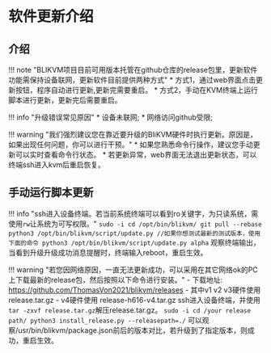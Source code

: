 # 软件更新介绍
## **介绍**

!!! note "BLIKVM项目目前可用版本托管在github仓库的release包里，更新软件功能需保持设备联网，更新软件目前提供两种方式"
    * 方式1，通过web界面点击更新按钮，程序自动进行更新,更新完需要重启。
    * 方式2，手动在KVM终端上运行脚本进行更新，更新完后需要重启。

!!! info "升级错误常见原因"
    * 设备未联网;
    * 网络访问github受限;

!!! warning "我们强烈建议您在靠近要升级的BliKVM硬件时执行更新。原因是，如果出现任何问题，你可以进行干预。"
    * 如果您熟悉命令行操作，建议您手动更新可以实时查看命令行状态。
    * 若更新异常，web界面无法退出更新状态，可以终端ssh进入kvm后重启恢复。

## **手动运行脚本更新**
!!! info "ssh进入设备终端。若当前系统终端可以看到ro关键字，为只读系统，需使用`rw`让系统为可写权限。"
    ```
    sudo -i
    cd /opt/bin/blikvm/
    git pull --rebase
    python3 /opt/bin/blikvm/script/update.py
    //如果你想测试最新的测试版本，使用下面的命令
    python3 /opt/bin/blikvm/script/update.py alpha
    ```
    观察终端输出，当看到升级升级成功消息提醒时，终端输入reboot，重启生效。

!!! warning "若您因网络原因，一直无法更新成功，可以采用在其它网络ok的PC上下载最新的release包，然后按照以下命令进行安装。"
    - 下载地址: https://github.com/ThomasVon2021/blikvm/releases
    - 其中v1 v2 v3硬件使用 release.tar.gz
    - v4硬件使用 release-h616-v4.tar.gz
    ssh进入设备终端，并使用`tar -zxvf release.tar.gz`解压release.tar.gz。
    ```
    sudo -i
    cd /your release path/
    python3 install_release.py --releasepath=./
    ```
    可以观察/usr/bin/blikvm/package.json前后的版本对比，若升级到了指定版本，则成功，重启生效。




